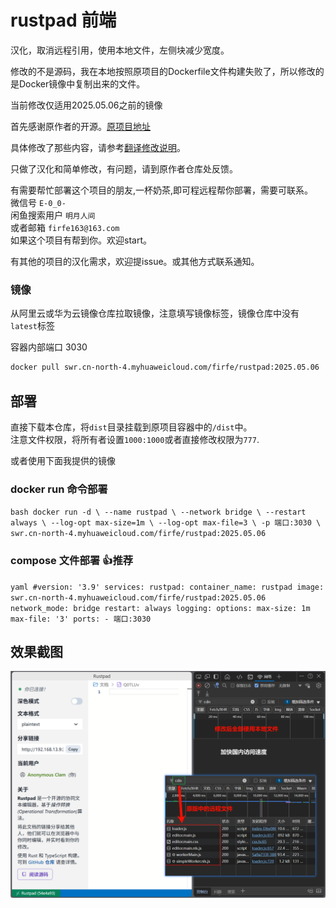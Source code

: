 # rustpad 前端

汉化，取消远程引用，使用本地文件，左侧块减少宽度。

修改的不是源码，我在本地按照原项目的Dockerfile文件构建失败了，所以修改的是Docker镜像中复制出来的文件。

当前修改仅适用2025.05.06之前的镜像

首先感谢原作者的开源。[原项目地址](https://github.com/ekzhang/rustpad)

具体修改了那些内容，请参考[翻译修改说明](./翻译修改说明.md)。

只做了汉化和简单修改，有问题，请到原作者仓库处反馈。

有需要帮忙部署这个项目的朋友,一杯奶茶,即可程远程帮你部署，需要可联系。  
微信号 `E-0_0-`  
闲鱼搜索用户 `明月人间`  
或者邮箱 `firfe163@163.com`  
如果这个项目有帮到你。欢迎start。

有其他的项目的汉化需求，欢迎提issue。或其他方式联系通知。

### 镜像

从阿里云或华为云镜像仓库拉取镜像，注意填写镜像标签，镜像仓库中没有`latest`标签

容器内部端口 3030

```bash
docker pull swr.cn-north-4.myhuaweicloud.com/firfe/rustpad:2025.05.06
```
## 部署

直接下载本仓库，将`dist`目录挂载到原项目容器中的`/dist`中。  
注意文件权限，将所有者设置`1000:1000`或者直接修改权限为`777`.

或者使用下面我提供的镜像

### docker run 命令部署

``bash
docker run -d \
--name rustpad \
--network bridge \
--restart always \
--log-opt max-size=1m \
--log-opt max-file=3 \
-p 端口:3030 \
swr.cn-north-4.myhuaweicloud.com/firfe/rustpad:2025.05.06
``
### compose 文件部署 👍推荐

``yaml
#version: '3.9'
services:
  rustpad:
    container_name: rustpad
    image: swr.cn-north-4.myhuaweicloud.com/firfe/rustpad:2025.05.06
    network_mode: bridge
    restart: always
    logging:
      options:
        max-size: 1m
        max-file: '3'
    ports:
      - 端口:3030
``

## 效果截图

![效果图](图片/效果图.png)



